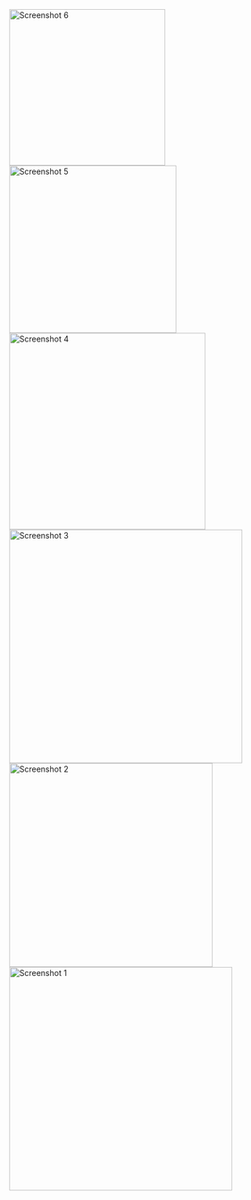<img width="279" alt="Screenshot 6" src="https://github.com/user-attachments/assets/5c1ee1c1-b510-4c72-a87e-947fae90c025">
<img width="299" alt="Screenshot 5" src="https://github.com/user-attachments/assets/02098151-5353-4a52-a5f8-fef745a590aa">
<img width="351" alt="Screenshot 4" src="https://github.com/user-attachments/assets/2aa1bdba-cf40-4456-8507-840c92b87cfd">
<img width="417" alt="Screenshot 3" src="https://github.com/user-attachments/assets/91098f65-ffb5-44e9-97bb-1e8e318cff5d">
<img width="364" alt="Screenshot 2" src="https://github.com/user-attachments/assets/8f620290-42b9-42b5-8f91-aec49eb5032d">
<img width="399" alt="Screenshot 1" src="https://github.com/user-attachments/assets/63397a5b-d668-462a-ae8c-381cd487e861">
